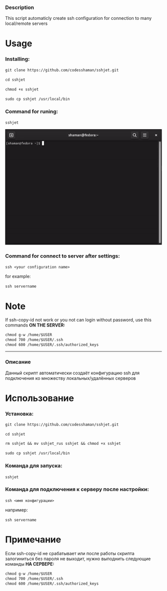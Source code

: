 ### Description

This script automaticly create ssh configuration for connection to many local/remote servers

# Usage

### Installing:

```
git clone https://github.com/codesshaman/sshjet.git
```

``cd sshjet``

``chmod +x sshjet``

``sudo cp sshjet /usr/local/bin``

### Command for runing:

``sshjet``

![sshjet_installing](sshjet-install.gif)

### Command for connect to server after settings:

``ssh <your configuration name>``

for example:

``ssh servername``

# Note

If ssh-copy-id not work or you not can login without password, use this commands **ON THE SERVER:**

```
chmod g-w /home/$USER
chmod 700 /home/$USER/.ssh
chmod 600 /home/$USER/.ssh/authorized_keys
```

***

### Описание

Данный скрипт автоматически создаёт конфигурацию ssh для подключения ко множеству локальных/удалённых серверов

# Использование

### Установка:

```
git clone https://github.com/codesshaman/sshjet.git
```

``cd sshjet``

```
rm sshjet && mv sshjet_rus sshjet && chmod +x sshjet
```

``sudo cp sshjet /usr/local/bin``

### Команда для запуска:

``sshjet``

### Команда для подключения к серверу после настройки:

``ssh <имя конфигурации>``

например:

``ssh servername``

# Примечание

Если ssh-copy-id не срабатывает или после работы скрипта залогиниться без пароля не выходит, нужно выподнить следующие команды **НА СЕРВЕРЕ:**

```
chmod g-w /home/$USER
chmod 700 /home/$USER/.ssh
chmod 600 /home/$USER/.ssh/authorized_keys
```